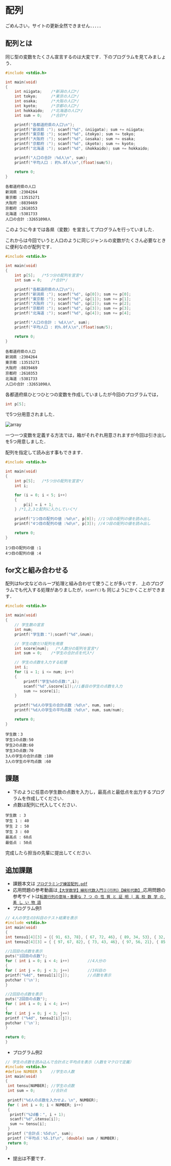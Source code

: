 # 配列

ごめんさい，サイトの更新全然できません．．．．．

## 配列とは

同じ型の変数をたくさん宣言するのは大変です．下のプログラムを見てみましょう．

```c
#include <stdio.h>

int main(void)
{
    int niigata;    /*新潟の人口*/
    int tokyo;      /*東京の人口*/
    int osaka;      /*大阪の人口*/
    int kyoto;      /*京都の人口*/
    int hokkaido;   /*北海道の人口*/
    int sum = 0;    /*合計*/

    printf("各都道府県の人口\n");
    printf("新潟県 :"); scanf("%d", &niigata); sum += niigata;
    printf("東京都 :"); scanf("%d", &tokyo); sum += tokyo;
    printf("大阪府 :"); scanf("%d", &osaka); sum += osaka;
    printf("京都府 :"); scanf("%d", &kyoto); sum += kyoto;
    printf("北海道 :"); scanf("%d", &hokkaido); sum += hokkaido;

    printf("人口の合計 :%d人\n", sum);
    printf("平均人口 : 約%.0f人\n",(float)sum/5);

    return 0;
}
```

```shell
各都道府県の人口
新潟県 :2304264
東京都 :13515271
大阪府 :8839469
京都府 :2610353
北海道 :5381733
人口の合計 :32651090人
```

このように今までは各県（変数）を宣言してプログラムを行っていました．

これからは今回でいうと人口のように同じジャンルの変数がたくさん必要なときに便利なのが配列です．

```c
#include <stdio.h>

int main(void)
{
    int p[5];   /*5つ分の配列を宣言*/
    int sum = 0;    /*合計*/

    printf("各都道府県の人口\n");
    printf("新潟県 :"); scanf("%d", &p[0]); sum += p[0];
    printf("東京都 :"); scanf("%d", &p[1]); sum += p[1];
    printf("大阪府 :"); scanf("%d", &p[2]); sum += p[2];
    printf("京都府 :"); scanf("%d", &p[3]); sum += p[3];
    printf("北海道 :"); scanf("%d", &p[4]); sum += p[4];

    printf("人口の合計 : %d人\n", sum);
    printf("平均人口 : 約%.0f人\n",(float)sum/5);

    return 0;
}
```

```shell
各都道府県の人口
新潟県 :2304264
東京都 :13515271
大阪府 :8839469
京都府 :2610353
北海道 :5381733
人口の合計 :32651090人
```

各都道府県ひとつひとつの変数を作成していましたが今回のプログラムでは，

```c
int p[5];
```

で5つ分用意されました．

![array](array.png)

一つ一つ変数を定義する方法では，箱がそれぞれ用意されますが今回は引き出しを5つ用意しました．

配列を指定して読み出す事もできます．

```c
#include <stdio.h>

int main(void)
{
    int p[5];   /*5つ分の配列を宣言*/
    int i;

    for (i = 0; i < 5; i++)
    {
        p[i] = i + 1;
    } /*1,2,3と配列に入力していく*/
    
    printf("1つ目の配列の値 :%d\n", p[0]); //1つ目の配列の値を読み出し
    printf("4つ目の配列の値 :%d\n", p[3]); //4つ目の配列の値を読み出し

    return 0;
}
```

```shell
1つ目の配列の値 :1
4つ目の配列の値 :4
```

## for文と組み合わせる

配列はfor文などのループ処理と組み合わせて使うことが多いです．
上のプログラムでも代入する処理がありましたが，`scanf()`も
同じようにかくことができます．

```c
#include <stdio.h>

int main(void)
{
    // 学生数の宣言
    int num;
    printf("学生数：");scanf("%d",&num);

    // 学生の数だけ配列を用意
    int score[num];   /*人数分の配列を宣言*/
    int sum = 0;    /*学生の合計点を代入*/

    // 学生の点数を入力する処理
    int i;
    for (i = 1; i <= num; i++)
    {
        printf("学生%dの点数:",i);
        scanf("%d",&score[i]);//i番目の学生の点数を入力
        sum += score[i];
    }
    
    printf("%d人の学生の合計点数 :%d\n", num, sum); 
    printf("%d人の学生の平均点数 :%d\n", num, sum/num); 

    return 0;
}
```

```shell
学生数：3
学生1の点数:50 
学生2の点数:60
学生3の点数:70
3人の学生の合計点数 :180
3人の学生の平均点数 :60
```

## 課題

* 下のように任意の学生数の点数を入力し，最高点と最低点を出力するプログラムを作成してください．
* 点数は配列に代入してください．
  
```shell
学生数 : 3
学生 1 : 40
学生 2 : 50
学生 3 : 60
最高点 : 60点
最低点 : 50点
```

完成したら担当の先輩に提出してください.

## 追加課題
*  課題本文は [`プログラミング練習配列.pdf`](プログラミング練習配列.pdf)
*  応用問題の参考動画は[`【大学数学】線形代数入門②(行列)【線形代数】`](https://youtu.be/ltFl0FpLTzQ),応用問題の参考サイトは[`転置行列の意味・重要な 7 つ の 性 質 と 証 明 | 高 校 数 学 の 美 し い 物 語`](https://manabitimes.jp/math/1046)
*  プログラム例1
```c
// 4人の学生の3科目のテスト結果を表示 
#include <stdio.h>
int main(void)
{
int tensu1[4][3] = {{ 91, 63, 78}, { 67, 72, 46}, { 89, 34, 53}, { 32, 54, 34} }; 
int tensu2[4][3] = { { 97, 67, 82}, { 73, 43, 46}, { 97, 56, 21}, { 85, 46, 35} } ;
​
//1回目の点数を表示
puts("1回目の点数"); 
for ( int i = 0; i < 4; i++)		//4人分の
{
for ( int j = 0; j < 3; j++)		//3科目の
printf("%4d", tensu1[i][j]);		//点数を表示
putchar ('\n'); 
}
​
//2回目の点数を表示
puts("2回目の点数"); 
for ( int i = 0; i < 4; i++)
{
for ( int j = 0; j < 3; j++)
printf ("%4d", tensu2[i][j]); 
putchar ('\n'); 
}
​
return 0;
}
```
* プログラム例2
```c
// 学生の点数を読み込んで合計点と平均点を表示（人数をマクロで定義） 
#include <stdio.h>
#define NUMBER 5	//学生の人数
int main(void)
{
 int tensu[NUMBER];	//学生の点数
 int sum = 0;		//合計点
​
 printf("%d人の点数を入力せよ。\n", NUMBER); 
 for ( int i = 0; i < NUMBER; i++)
 {
  printf("%2d番：", i + 1);
  scanf("%d",&tensu[i]);
  sum += tensu[i]; 
 }
 printf ("合計点：%5d\n", sum);
 printf ("平均点：%5.1f\n", (double) sum / NUMBER); 
 return 0;
}
```

*  提出は不要です.

